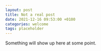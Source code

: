 ```yaml
---
layout: post
title: Not a real post
date: 2021-12-16 09:53:00 +0100
categories: welcome
tags: placeholder
---
```

Something will show up here at some point.
